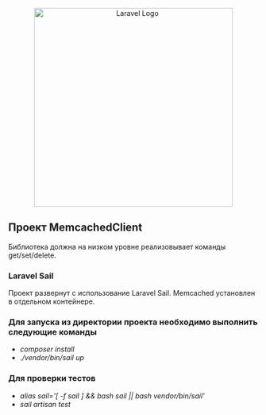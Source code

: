 <p align="center"><a href="https://laravel.com" target="_blank"><img src="https://raw.githubusercontent.com/laravel/art/master/logo-lockup/5%20SVG/2%20CMYK/1%20Full%20Color/laravel-logolockup-cmyk-red.svg" width="400" alt="Laravel Logo"></a></p>


## Проект MemcachedClient

Библиотека должна на низком уровне реализовывает команды get/set/delete.

### Laravel Sail

Проект развернут с использование Laravel Sail. 
Memcached  установлен в отдельном контейнере.

###  Для запуска из директории проекта необходимо выполнить следующие команды

- *composer install*
- *./vendor/bin/sail up*

###  Для проверки тестов

- *alias sail='[ -f sail ] && bash sail || bash vendor/bin/sail'*
- *sail artisan test*
